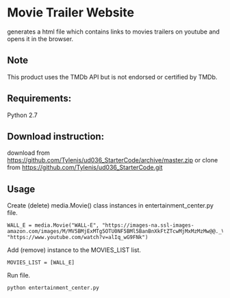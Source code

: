 # Movie Trailer Website
generates a html file  which contains links to movies trailers on youtube and opens it in the browser.

## Note
This product uses the TMDb API but is not endorsed or certified by TMDb.

## Requirements:
Python 2.7

## Download instruction:
download from https://github.com/Tylenis/ud036_StarterCode/archive/master.zip
or clone from https://github.com/Tylenis/ud036_StarterCode.git

## Usage
Create (delete) media.Movie() class instances in entertainment_center.py file.
```
WALL_E = media.Movie("WALL-E", "https://images-na.ssl-images-amazon.com/images/M/MV5BMjExMTg5OTU0NF5BMl5BanBnXkFtZTcwMjMxMzMzMw@@._V1_SY1000_CR0,0,674,1000_AL_.jpg", "https://www.youtube.com/watch?v=alIq_wG9FNk")
```

Add (remove) instance to the MOVIES_LIST list.
```
MOVIES_LIST = [WALL_E]
```

Run file.
```
python entertainment_center.py
```

